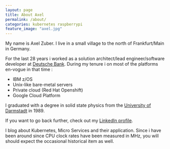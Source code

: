 ```yaml
---
layout: page
title: About Axel
permalink: /about/
categories: kubernetes raspberrypi
feature_image: "axel.jpg"
---
```

My name is Axel Zuber. I live in a small village to the north of Frankfurt/Main in Germany.

For the last 28 years i worked as a solution architect/lead engineer/software developer at [Deutsche Bank](https://www.db.com/). During my tenure i on most of the platforms en-vogue in that time :
- IBM z/OS
- Unix-like bare-metal servers
- Private cloud (Red Hat Openshift)
- Google Cloud Platform

I graduated with a degree in solid state physics from the [University of Darmstadt](https://www.tu-darmstadt.de/index.en.jsp) in 1989.

If you want to go back further, check out my [LinkedIn profile](https://www.linkedin.com/in/axel-zuber-7497a23/).

I blog about Kubernetes, Micro Services and their application. Since i have been around since CPU clock rates have been measured in MHz, you will should expect the occasional historical item as well.